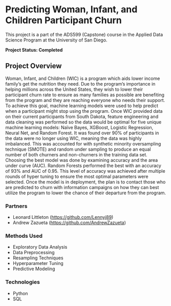 # Predicting Woman, Infant, and Children Participant Churn

This project is a part of the ADS599 (Capstone) course in the Applied Data Science Program at the University of San Diego.

**Project Status: Completed**

## Project Overview

Woman, Infant, and Children (WIC) is a program which aids lower income family’s get the nutrition they need. Due to the program’s importance in helping millions across the United States, they wish to lower their participant churn rate to ensure as many families as possible are benefiting from the program and they are reaching everyone who needs their support. To achieve this goal, machine learning models were used to help predict when a participant might stop using the program. Once WIC provided data on their current participants from South Dakota, feature engineering and data cleaning was performed so the data would be optimal for five unique machine learning models: Naïve Bayes, XGBoost, Logistic Regression, Neural Net, and Random Forest. It was found over 90% of participants in the data were no longer using WIC, meaning the data was highly imbalanced. This was accounted for with synthetic minority oversampling technique (SMOTE) and random under sampling to produce an equal number of both churners and non-churners in the training data set. Choosing the best model was done by examining accuracy and the area under curve (AUC). Random Forests performed the best with an accuracy of 93% and AUC of 0.95. This level of accuracy was achieved after multiple rounds of hyper tuning to ensure the most optimal parameters were selected. Once the model is in deployment, the plan is to contact those who are predicted to churn with information campaigns on how they can best utilize the program to lower the chance of their departure from the program.

### Partners

- Leonard Littleton (https://github.com/Lennyj89)
- Andrew Zazueta (https://github.com/AndrewZazueta)

### Methods Used

- Exploratory Data Analysis
- Data Preprocessing
- Resampling Techniques
- Hyperparameter Tuning
- Predictive Modeling

### Technologies

- Python
- SQL

